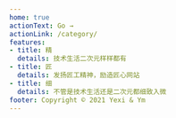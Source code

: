 ```yaml
---
home: true
actionText: Go →
actionLink: /category/
features:
- title: 精
  details: 技术生活二次元样样都有
- title: 匠
  details: 发扬匠工精神，励造匠心网站
- title: 细
  details: 不管是技术生活还是二次元都细致入微
footer: Copyright © 2021 Yexi & Ym
---
```

